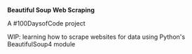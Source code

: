 **Beautiful Soup Web Scraping**

A #100DaysofCode project

WIP: learning how to scrape websites for data using Python's BeautifulSoup4 module